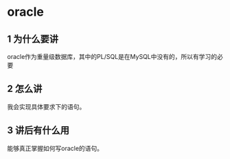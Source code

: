 # oracle

## 1 为什么要讲

oracle作为重量级数据库，其中的PL/SQL是在MySQL中没有的，所以有学习的必要

## 2 怎么讲

我会实现具体要求下的语句。

## 3 讲后有什么用

能够真正掌握如何写oracle的语句。

